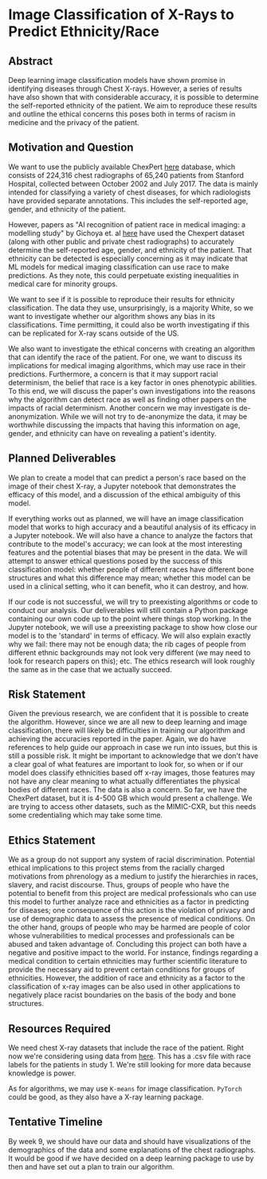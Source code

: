 # Image Classification of X-Rays to Predict Ethnicity/Race

## Abstract

Deep learning image classification models have shown promise in identifying diseases through Chest X-rays. However, a series of results have also shown that with considerable accuracy, it is possible to determine the self-reported ethnicity of the patient. We aim to reproduce these results and outline the ethical concerns this poses both in terms of racism in medicine and the privacy of the patient.

## Motivation and Question

We want to use the publicly available ChexPert [here](https://stanfordmlgroup.github.io/competitions/chexpert/) database, which consists of 224,316 chest radiographs of 65,240 patients from Stanford Hospital, collected between October 2002 and July 2017. The data is mainly intended for classifying a variety of chest diseases, for which radiologists have provided separate annotations. This includes the self-reported age, gender, and ethnicity of the patient.

However, papers as "AI recognition of patient race in medical imaging: a modelling study" by Gichoya et. al [here](https://www.thelancet.com/journals/landig/article/PIIS2589-7500(22)00063-2/fulltext) have used the Chexpert dataset (along with other public and private chest radiographs) to accurately determine the self-reported age, gender, and ethnicity of the patient. That ethnicity can be detected is especially concerning as it may indicate that ML models for medical imaging classification can use race to make predictions. As they note, this could perpetuate existing inequalities in medical care for minority groups.

We want to see if it is possible to reproduce their results for ethnicity classification. The data they use, unsurprisingly, is a majority White, so we want to investigate whether our algorithm shows any bias in its classifications. Time permitting, it could also be worth investigating if this can be replicated for X-ray scans outside of the US.

We also want to investigate the ethical concerns with creating an algorithm that can identify the race of the patient. For one, we want to discuss its implications for medical imaging algorithms, which may use race in their predictions. Furthermore, a concern is that it may support racial determinism, the belief that race is a key factor in ones phenotypic abilities. To this end, we will discuss the paper's own investigations into the reasons why the algorithm can detect race as well as finding other papers on the impacts of racial determinism. Another concern we may investigate is de-anonymization. While we will not try to de-anonymize the data, it may be worthwhile discussing the impacts that having this information on age, gender, and ethnicity can have on revealing a patient's identity.

## Planned Deliverables

We plan to create a model that can predict a person's race based on the image of their chest X-ray, a Jupyter notebook that demonstrates the efficacy of this model, and a discussion of the ethical ambiguity of this model.

If everything works out as planned, we will have an image classification model that works to high accuracy and a beautiful analysis of its efficacy in a Jupyter notebook. We will also have a chance to analyze the factors that contribute to the model's accuracy; we can look at the most interesting features and the potential biases that may be present in the data. We will attempt to answer ethical questions posed by the success of this classification model: whether people of different races have different bone structures and what this difference may mean; whether this model can be used in a clinical setting, who it can benefit, who it can destroy, and how.

If our code is not successful, we will try to preexisting algorithms or code to conduct our analysis. Our deliverables will still contain a Python package containing our own code up to the point where things stop working. In the Jupyter notebook, we will use a preexisting package to show how close our model is to the 'standard' in terms of efficacy. We will also explain exactly why we fail: there may not be enough data; the rib cages of people from different ethnic backgrounds may not look very different (we may need to look for research papers on this); etc. The ethics research will look roughly the same as in the case that we actually succeed.

## Risk Statement

Given the previous research, we are confident that it is possible to create the algorithm. However, since we are all new to deep learning and image classification, there will likely be difficulties in training our algorithm and achieving the accuracies reported in the paper. Again, we do have references to help guide our approach in case we run into issues, but this is still a possible risk. It might be important to acknowledge that we don't have a clear goal of what features are important to look for, so when or if our model does classify ethnicities based off x-ray images, those features may not have any clear meaning to what actually differentiates the physical bodies of different races. The data is also a concern. So far, we have the ChexPert dataset, but it is 4-500 GB which would present a challenge. We are trying to access other datasets, such as the MIMIC-CXR, but this needs some credentialing which may take some time.

## Ethics Statement

We as a group do not support any system of racial discrimination. Potential ethical implications to this project stems from the racially charged motivations from phrenology as a medium to justify the hierarchies in races, slavery, and racist discourse. Thus, groups of people who have the potential to benefit from this project are medical professionals who can use this model to further analyze race and ethnicities as a factor in predicting for diseases; one consequence of this action is the violation of privacy and use of demographic data to assess the presence of medical conditions. On the other hand, groups of people who may be harmed are people of color whose vulnerabilities to medical processes and professionals can be abused and taken advantage of. Concluding this project can both have a negative and positive impact to the world. For instance, findings regarding a medical condition to certain ethnicities may further scientific literature to provide the necessary aid to prevent certain conditions for groups of ethnicities. However, the addition of race and ethnicity as a factor to the classification of x-ray images can be also used in other applications to negatively place racist boundaries on the basis of the body and bone structures.

## Resources Required

We need chest X-ray datasets that include the race of the patient. Right now we're considering using data from [here](https://stanfordaimi.azurewebsites.net/datasets/192ada7c-4d43-466e-b8bb-b81992bb80cf). This has a .csv file with race labels for the patients in study 1. We're still looking for more data because knowledge is power.

As for algorithms, we may use `K-means` for image classification. `PyTorch` could be good, as they also have a X-ray learning package.

## Tentative Timeline

By week 9, we should have our data and should have visualizations of the demographics of the data and some explanations of the chest radiographs. It would be good if we have decided on a deep learning package to use by then and have set out a plan to train our algorithm.
